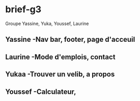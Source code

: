 # brief-g3

Groupe Yassine, Yuka, Youssef, Laurine

## Yassine -Nav bar, footer, page d'acceuil

## Laurine -Mode d'emplois, contact

## Yukaa -Trouver un velib, a propos

## Youssef -Calculateur,
